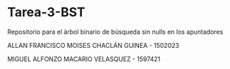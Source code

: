 # Tarea-3-BST
Repositorio para el árbol binario de búsqueda sin nulls en los apuntadores

ALLAN FRANCISCO MOISES CHACLÁN GUINEA - 1502023

MIGUEL ALFONZO MACARIO VELASQUEZ - 1597421
